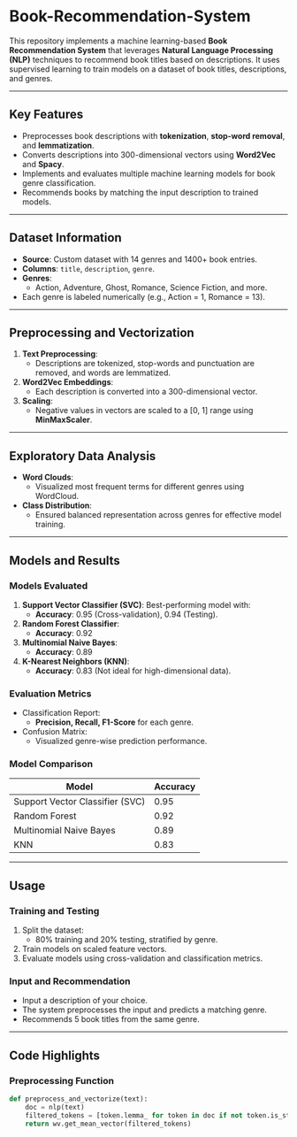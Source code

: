 # Book-Recommendation-System
This repository implements a machine learning-based **Book Recommendation System** that leverages **Natural Language Processing (NLP)** techniques to recommend book titles based on descriptions. It uses supervised learning to train models on a dataset of book titles, descriptions, and genres.

---

## **Key Features**
- Preprocesses book descriptions with **tokenization**, **stop-word removal**, and **lemmatization**.
- Converts descriptions into 300-dimensional vectors using **Word2Vec** and **Spacy**.
- Implements and evaluates multiple machine learning models for book genre classification.
- Recommends books by matching the input description to trained models.

---

## **Dataset Information**
- **Source**: Custom dataset with 14 genres and 1400+ book entries.
- **Columns**: `title`, `description`, `genre`.
- **Genres**:
  - Action, Adventure, Ghost, Romance, Science Fiction, and more.
- Each genre is labeled numerically (e.g., Action = 1, Romance = 13).

---

## **Preprocessing and Vectorization**
1. **Text Preprocessing**:
   - Descriptions are tokenized, stop-words and punctuation are removed, and words are lemmatized.
2. **Word2Vec Embeddings**:
   - Each description is converted into a 300-dimensional vector.
3. **Scaling**:
   - Negative values in vectors are scaled to a [0, 1] range using **MinMaxScaler**.

---

## **Exploratory Data Analysis**
- **Word Clouds**:
  - Visualized most frequent terms for different genres using WordCloud.
- **Class Distribution**:
  - Ensured balanced representation across genres for effective model training.

---

## **Models and Results**
### **Models Evaluated**
1. **Support Vector Classifier (SVC)**: Best-performing model with:
   - **Accuracy**: 0.95 (Cross-validation), 0.94 (Testing).
2. **Random Forest Classifier**:
   - **Accuracy**: 0.92
3. **Multinomial Naive Bayes**:
   - **Accuracy**: 0.89
4. **K-Nearest Neighbors (KNN)**:
   - **Accuracy**: 0.83 (Not ideal for high-dimensional data).

### **Evaluation Metrics**
- Classification Report:
  - **Precision, Recall, F1-Score** for each genre.
- Confusion Matrix:
  - Visualized genre-wise prediction performance.

### **Model Comparison**
| Model                 | Accuracy |
|------------------------|----------|
| Support Vector Classifier (SVC) | 0.95     |
| Random Forest          | 0.92     |
| Multinomial Naive Bayes| 0.89     |
| KNN                    | 0.83     |

---

## **Usage**
### **Training and Testing**
1. Split the dataset:
   - 80% training and 20% testing, stratified by genre.
2. Train models on scaled feature vectors.
3. Evaluate models using cross-validation and classification metrics.

### **Input and Recommendation**
- Input a description of your choice.
- The system preprocesses the input and predicts a matching genre.
- Recommends 5 book titles from the same genre.

---

## **Code Highlights**
### Preprocessing Function
```python
def preprocess_and_vectorize(text):
    doc = nlp(text)
    filtered_tokens = [token.lemma_ for token in doc if not token.is_stop and not token.is_punct]
    return wv.get_mean_vector(filtered_tokens)
